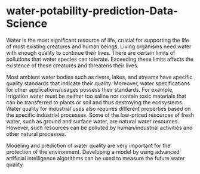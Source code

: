 # water-potability-prediction-Data-Science

Water is the most significant resource of life, crucial for supporting the life of most existing creatures and human beings. Living organisms need water with enough quality to continue their lives. There are certain limits of pollutions that water species can tolerate. Exceeding these limits affects the existence of these creatures and threatens their lives.

Most ambient water bodies such as rivers, lakes, and streams have specific quality standards that indicate their quality. Moreover, water specifications for other applications/usages possess their standards. For example, irrigation water must be neither too saline nor contain toxic materials that can be transferred to plants or soil and thus destroying the ecosystems. Water quality for industrial uses also requires different properties based on the specific industrial processes. Some of the low-priced resources of fresh water, such as ground and surface water, are natural water resources. However, such resources can be polluted by human/industrial activities and other natural processes.

Modeling and prediction of water quality are very important for the protection of the environment. Developing a model by using advanced artificial intelligence algorithms can be used to measure the future water quality.
